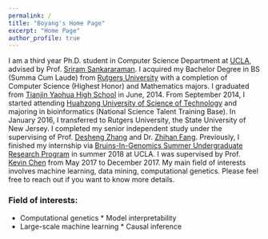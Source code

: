 ```yaml
---
permalink: /
title: "Boyang's Home Page"
excerpt: "Home Page"
author_profile: true
---
```


I am a third year Ph.D. student in Computer Science Department at [UCLA](http://www.ucla.edu/), advised by Prof. [Sriram Sankararaman](http://web.cs.ucla.edu/~sriram/). I acquired my Bachelor Degree in BS (Summa Cum Laude) from [Rutgers University](https://en.wikipedia.org/wiki/Rutgers_University) with a completion of Computer Science (Highest Honor) and Mathematics majors. I graduated from [Tianjin Yaohua High School](https://en.wikipedia.org/wiki/Yaohua_High_School) in June, 2014. From September 2014, I started attending [Huahzong University of Science of Technology](https://en.wikipedia.org/wiki/Huazhong_University_of_Science_and_Technology) and majoring in bioinformatics (National Science Talent Training Base). In January 2016, I transferred to Rutgers University, the State University of New Jersey. I completed my senior independent study under the supervising of Prof. [Desheng Zhang](https://www.cs.rutgers.edu/~dz220/) and Dr. [Zhihan Fang](http://zhihanfang.com/). Previously, I finished my internship via [Bruins-In-Genomics Summer Undergraduate Research Program](https://qcb.ucla.edu/big-summer/big2018/) in summer 2018 at UCLA. I was supervised by Prof. [Kevin Chen](https://genfaculty.rutgers.edu/kcchen/home) from May 2017 to December 2017. My main field of interests involves machine learning, data mining, computational genetics. Please feel free to reach out if you want to know more details. 


### Field of interests:

* Computational genetics  * Model interpretability
* Large-scale machine learning  * Causal inference
